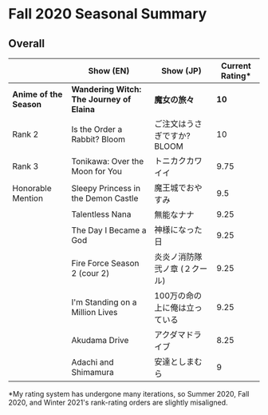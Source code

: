 # Fall 2020 Seasonal Summary
## Overall
|  | Show (EN)                              | Show (JP)                      | Current Rating* |
| ---- | -------------------------------------- | ------------------------------ | -------------- |
| **Anime of the Season**    | **Wandering Witch: The Journey of Elaina** | **魔女の旅々**                     | **10**             |
| Rank 2    | Is the Order a Rabbit? Bloom           | ご注文はうさぎですか? BLOOM    | 10             |
| Rank 3    | Tonikawa: Over the Moon for You        | トニカクカワイイ               | 9.75           |
| Honorable Mention    | Sleepy Princess in the Demon Castle    | 魔王城でおやすみ               | 9.5            |
|     | Talentless Nana                        | 無能なナナ                     | 9.25           |
|     | The Day I Became a God                 | 神様になった日                 | 9.25           |
|     | Fire Force Season 2 (cour 2)           | 炎炎ノ消防隊 弐ノ章 (２クール) | 9.25           |
|     | I'm Standing on a Million Lives        | 100万の命の上に俺は立っている  | 9.25           |
|     | Akudama Drive                          | アクダマドライブ               | 8.25           |
|    | Adachi and Shimamura                   | 安達としまむら                               | 9               |

*My rating system has undergone many iterations, so Summer 2020, Fall 2020, and Winter 2021's rank-rating orders are slightly misaligned.